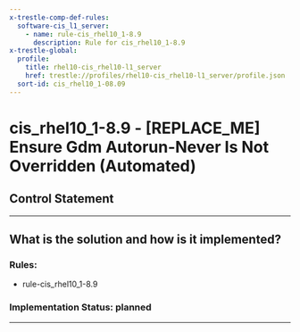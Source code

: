 ```yaml
---
x-trestle-comp-def-rules:
  software-cis_l1_server:
    - name: rule-cis_rhel10_1-8.9
      description: Rule for cis_rhel10_1-8.9
x-trestle-global:
  profile:
    title: rhel10-cis_rhel10-l1_server
    href: trestle://profiles/rhel10-cis_rhel10-l1_server/profile.json
  sort-id: cis_rhel10_1-08.09
---
```


# cis_rhel10_1-8.9 - \[REPLACE_ME\] Ensure Gdm Autorun-Never Is Not Overridden (Automated)

## Control Statement

______________________________________________________________________

## What is the solution and how is it implemented?

<!-- For implementation status enter one of: implemented, partial, planned, alternative, not-applicable -->

<!-- Note that the list of rules under ### Rules: is read-only and changes will not be captured after assembly to JSON -->

<!-- Add control implementation description here for control: cis_rhel10_1-8.9 -->

### Rules:

  - rule-cis_rhel10_1-8.9

### Implementation Status: planned

______________________________________________________________________
